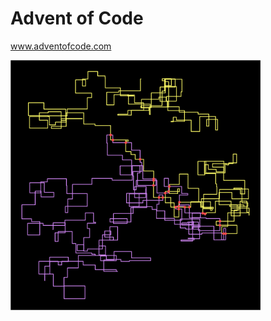 # Advent of Code
www.adventofcode.com

<img src="output/day-3-bonus-chart.png" width="400" height="400">
